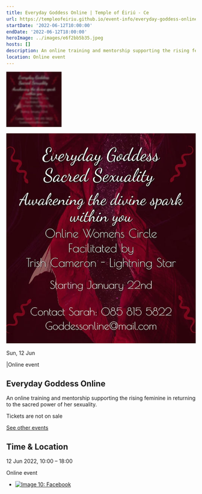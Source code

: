 ```yaml
---
title: Everyday Goddess Online | Temple of Éiriú - Ce
url: https://templeofeiriu.github.io/event-info/everyday-goddess-online-2022-06-12-10-00
startDate: '2022-06-12T10:00:00'
endDate: '2022-06-12T18:00:00'
heroImage: ../images/e6f2bb5b35.jpeg
hosts: []
description: An online training and mentorship supporting the rising feminine in returning to the sacred power of her sexuality.
location: Online event
---
```


![Image 8: Everyday Goddess Online](../images/e6f2bb5b35.jpeg)

![Image 9: Everyday Goddess Online](../images/76c9e925c0.jpeg)

Sun, 12 Jun

|Online event

## Everyday Goddess Online


An online training and mentorship supporting the rising feminine in returning to the sacred power of her sexuality.

Tickets are not on sale

[See other events](https://templeofeiriu.github.io/)

Time & Location
---------------

12 Jun 2022, 10:00 – 18:00

Online event


*   [![Image 10: Facebook](https://templeofeiriu.github.io/event-info/everyday-goddess-online-2022-06-12-10-00)](https://www.facebook.com/templeofeiriu)


